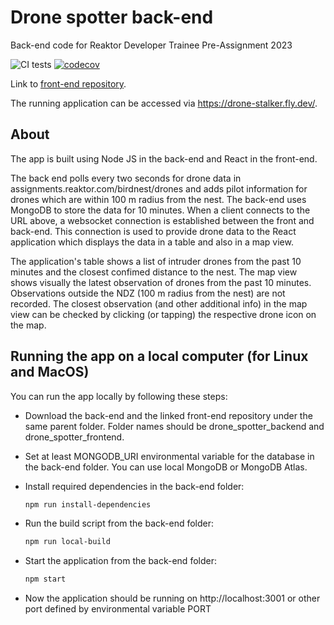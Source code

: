 # Drone spotter back-end
Back-end code for Reaktor Developer Trainee Pre-Assignment 2023

![CI tests](https://github.com/mmoila/drone_spotter_backend/actions/workflows/main.yml/badge.svg)
[![codecov](https://codecov.io/gh/mmoila/drone_spotter_backend/branch/main/graph/badge.svg?token=6HfeX7tAid)](https://codecov.io/gh/mmoila/drone_spotter_backend)

Link to [front-end repository](https://github.com/mmoila/drone_spotter_frontend).

The running application can be accessed via https://drone-stalker.fly.dev/.

## About

The app is built using Node JS in the back-end and React in the front-end.

The back end polls every two seconds for drone data in assignments.reaktor.com/birdnest/drones and adds pilot information for drones which are within 100 m radius from the nest.
The back-end uses MongoDB to store the data for 10 minutes. When a client connects to the URL above, a websocket connection is established between the front and back-end.
This connection is used to provide drone data to the React application which displays the data in a table and also in a map view.

The application's table shows a list of intruder drones from the past 10 minutes and the closest confimed distance to the nest. The map view shows visually the latest observation of drones from the past 10 minutes. Observations outside the NDZ (100 m radius from the nest) are not recorded.
The closest observation (and other additional info) in the map view can be checked by clicking (or tapping) the respective drone icon on the map.

## Running the app on a local computer (for Linux and MacOS)

You can run the app locally by following these steps:

- Download the back-end and the linked front-end repository under the same parent folder. Folder names should be drone_spotter_backend and drone_spotter_frontend.
- Set at least MONGODB_URI environmental variable for the database in the back-end folder. You can use local MongoDB or MongoDB Atlas.
- Install required dependencies in the back-end folder:

  ```bash 
  npm run install-dependencies
  ```

- Run the build script from the back-end folder:

  ```bash
  npm run local-build
  ```

- Start the application from the back-end folder:

  ```bash
  npm start
  ```

- Now the application should be running on http://localhost:3001 or other port defined by environmental variable PORT

